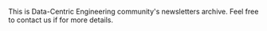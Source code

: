 This is Data-Centric Engineering community's newsletters archive.
Feel free to contact us if for more details.
